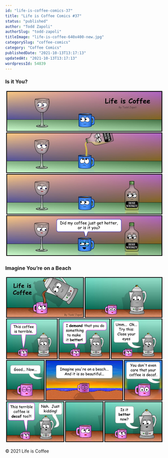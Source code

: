 ```yaml
---
id: "life-is-coffee-comics-37"
title: "Life is Coffee Comics #37"
status: "published"
author: "Todd Zapoli"
authorSlug: "todd-zapoli"
titleImage: "life-is-coffee-640x400-new.jpg"
categorySlug: "coffee-comics"
category: "Coffee Comics"
publishedDate: "2021-10-13T13:17:13"
updatedAt: "2021-10-13T13:17:13"
wordpressId: 54839
---
```


### Is it You?

![Is it You Coffee Comic](is-it-you-coffee-comic.jpg)

### Imagine You’re on a Beach

![Imagine You're on a Beach coffee comic](Imagine-Beach-coffee-comic.jpg)

© 2021 Life is Coffee